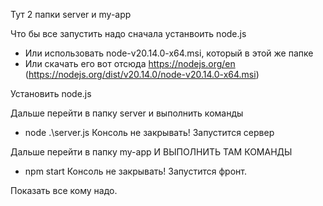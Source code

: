 Тут 2 папки server и my-app

Что бы все запустить надо сначала устанвоить node.js
- Или использовать node-v20.14.0-x64.msi, который в этой же папке
- Или скачать его вот отсюда https://nodejs.org/en (https://nodejs.org/dist/v20.14.0/node-v20.14.0-x64.msi)

Установить node.js


Дальше перейти в папку server  и выполнить команды
- node .\server.js
Консоль не закрывать! Запустится сервер

Дальше перейти в папку my-app И ВЫПОЛНИТЬ ТАМ КОМАНДЫ
- npm start 
Консоль не закрывать! Запустится фронт.

Показать все кому надо. 